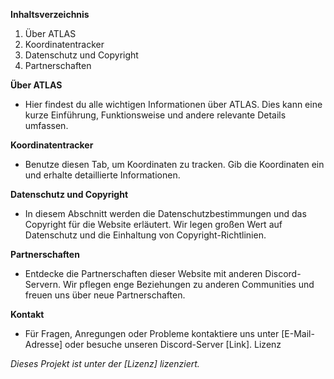 **Inhaltsverzeichnis**

1. Über ATLAS
2. Koordinatentracker
3. Datenschutz und Copyright
4. Partnerschaften

**Über ATLAS**

- Hier findest du alle wichtigen Informationen über ATLAS. Dies kann eine kurze Einführung, Funktionsweise und andere relevante Details umfassen.

**Koordinatentracker**

- Benutze diesen Tab, um Koordinaten zu tracken. Gib die Koordinaten ein und erhalte detaillierte Informationen.

**Datenschutz und Copyright**

- In diesem Abschnitt werden die Datenschutzbestimmungen und das Copyright für die Website erläutert. Wir legen großen Wert auf Datenschutz und die Einhaltung von Copyright-Richtlinien.

**Partnerschaften**

- Entdecke die Partnerschaften dieser Website mit anderen Discord-Servern. Wir pflegen enge Beziehungen zu anderen Communities und freuen uns über neue Partnerschaften.

**Kontakt**
- Für Fragen, Anregungen oder Probleme kontaktiere uns unter [E-Mail-Adresse] oder besuche unseren Discord-Server [Link].
Lizenz

*Dieses Projekt ist unter der [Lizenz] lizenziert.*